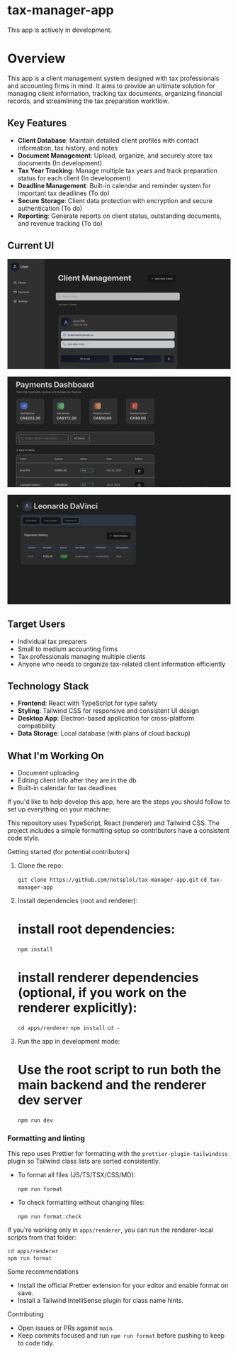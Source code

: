 # tax-manager-app
This app is actively in development.

# Overview
This app is a client management system designed with tax professionals and accounting firms in mind. It aims to provide an ultimate solution for managing client information, tracking tax documents, organizing financial records, and streamlining the tax preparation workflow.

## Key Features
- **Client Database**: Maintain detailed client profiles with contact information, tax history, and notes
- **Document Management**: Upload, organize, and securely store tax documents (In development)
- **Tax Year Tracking**: Manage multiple tax years and track preparation status for each client (In development)
- **Deadline Management**: Built-in calendar and reminder system for important tax deadlines (To do)
- **Secure Storage**: Client data protection with encryption and secure authentication (To do)
- **Reporting**: Generate reports on client status, outstanding documents, and revenue tracking (To do)


## Current UI
![App screenshot](./docs/images/tax-app-screen1)

![App screenshot](./docs/images/tax-app-screen2)

![App screenshot](./docs/images/tax-app-screen3)


## Target Users
- Individual tax preparers
- Small to medium accounting firms
- Tax professionals managing multiple clients
- Anyone who needs to organize tax-related client information efficiently

## Technology Stack
- **Frontend**: React with TypeScript for type safety
- **Styling**: Tailwind CSS for responsive and consistent UI design
- **Desktop App**: Electron-based application for cross-platform compatibility
- **Data Storage**: Local database (with plans of cloud backup)

## What I'm Working On
- Document uploading
- Editing client info after they are in the db
- Built-in calendar for tax deadlines

If you'd like to help develop this app, here are the steps you should follow to set up everything on your machine:

This repository uses TypeScript, React (renderer) and Tailwind CSS. The project includes a simple formatting setup so contributors have a consistent code style.

Getting started (for potential contributors)

1. Clone the repo:

    `git clone https://github.com/notsplol/tax-manager-app.git`
    `cd tax-manager-app`

2. Install dependencies (root and renderer):

   # install root dependencies:

   `npm install`

   # install renderer dependencies (optional, if you work on the renderer explicitly):

    `cd apps/renderer`
    `npm install`
    `cd -`

3. Run the app in development mode:

   # Use the root script to run both the main backend and the renderer dev server

    `npm run dev`




### Formatting and linting

This repo uses Prettier for formatting with the `prettier-plugin-tailwindcss` plugin so Tailwind class lists are sorted consistently.

- To format all files (JS/TS/TSX/CSS/MD):

    `npm run format`

- To check formatting without changing files:

    `npm run format:check`

If you're working only in `apps/renderer`, you can run the renderer-local scripts from that folder:

    cd apps/renderer
    npm run format

Some recommendations

- Install the official Prettier extension for your editor and enable format on save.
- Install a Tailwind IntelliSense plugin for class name hints.

Contributing

- Open issues or PRs against `main`.
- Keep commits focused and run `npm run format` before pushing to keep to code tidy.